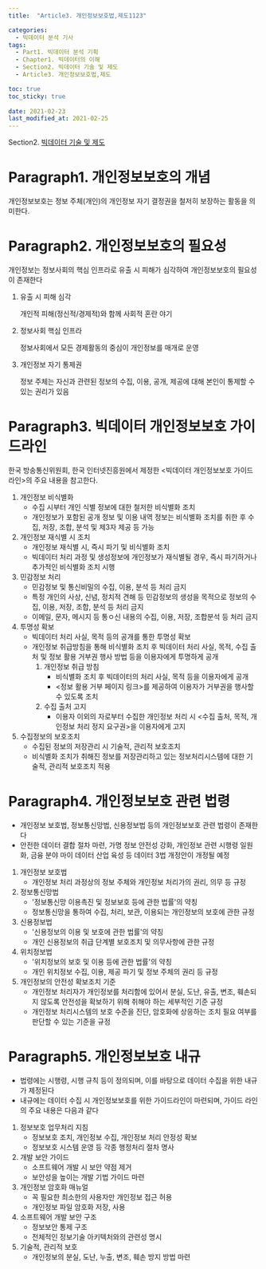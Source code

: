 ```yaml
---
title:  "Article3. 개인정보보호법,제도1123"

categories:
  - 빅데이터 분석 기사
tags:
  - Part1. 빅데이터 분석 기획
  - Chapter1. 빅데이터의 이해
  - Section2. 빅데이터 기술 및 제도
  - Article3. 개인정보보호법,제도

toc: true
toc_sticky: true
 
date: 2021-02-23
last_modified_at: 2021-02-25
---
```


Section2. [빅데이터 기술 및 제도]()

# Paragraph1. 개인정보보호의 개념

개인정보보호는 정보 주체(개인)의 개인정보 자기 결정권을 철저히 보장하는 활동을 의미한다.

# Paragraph2. 개인정보보호의 필요성

개인정보는 정보사회의 핵심 인프라로 유출 시 피해가 심각하여 개인정보보호의 필요성이 존재한다

1. 유출 시 피해 심각

   개인적 피해(정신적/경제적)와 함께 사회적 혼란 야기

2. 정보사회 핵심 인프라

   정보사회에서 모든 경제활동의 중심이 개인정보를 매개로 운영

3. 개인정보 자기 통제권

   정보 주체는 자신과 관련된 정보의 수집, 이용, 공개, 제공에 대해 본인이 통제할 수 있는 권리가 있음

# Paragraph3. 빅데이터 개인정보보호 가이드라인

한국 방송통신위원회, 한국 인터넷진흥원에서 제정한 <빅데이터 개인정보보호 가이드라인>의 주요 내용을 참고한다.

1. 개인정보 비식별화
   - 수집 시부터 개인 식별 정보에 대한 철저한 비식별화 조치
   - 개인정보가 포함된 공개 정보 및 이용 내역 정보는 비식별화 조치를 취한 후 수집, 저장, 조합, 분석 및 제3자 제공 등 가능
2. 개인정보 재식별 시 조치
   - 개인정보 재식별 시, 즉시 파기 및 비식별화 조치
   - 빅데이터 처리 과정 및 생성정보에 개인정보가 재식별될 경우, 즉시 파기하거나 추가적인 비식별화 조치 시행
3. 민감정보 처리
   - 민감정보 및 통신비밀의 수집, 이용, 분석 등 처리 금지
   - 특정 개인의 사상, 신념, 정치적 견해 등 민감정보의 생성을 목적으로 정보의 수집, 이용, 저장, 조합, 분석 등 처리 금지
   - 이메일, 문자, 메시지 등 통ㅇ신 내용의 수집, 이용, 저장, 조합분석 등 처리 금지
4. 투명성 확보
   - 빅데이터 처리 사실, 목적 등의 공개를 통한 투명성 확보
   - 개인정보 취급방침을 통해 비식별화 조치 후 빅데이터 처리 사실, 목적, 수집 출처 및 정보 활용 거부권 행사 방법 등을 이용자에게 투명하게 공개
     1. 개인정보 취급 방침
        - 비식별화 조치 후 빅데이터의 처리 사실, 목적 등을 이용자에게 공개
        - <정보 활용 거부 페이지 링크>를 제공하여 이용자가 거부권을 행사할 수 있도록 조치
     2. 수집 출처 고지
        - 이용자 이외의 자로부터 수집한 개인정보 처리 시 <수집 출처, 목적, 개인정보 처리 정지 요구권>을 이용자에게 고지
5. 수집정보의 보호조치
   - 수집된 정보의 저장관리 시 기술적, 관리적 보호조치
   - 비식별화 조치가 취해진 정보를 저장관리하고 있는 정보처리시스템에 대한 기술적, 관리적 보호조치 적용

# Paragraph4. 개인정보보호 관련 법령

- 개인정보 보호법, 정보통신망법, 신용정보법 등의 개인정보보호 관련 법령이 존재한다
- 안전한 데이터 결합 절차 마련, 가명 정보 안전성 강화, 개인정보 관련 시행령 일원화, 금융 분야 마이 데이터 산업 육성 등 데이터 3법 개정안이 개정될 예정

1. 개인정보 보호법
   - 개인정보 처리 과정상의 정보 주체와 개인정보 처리가의 권리, 의무 등 규정
2. 정보통신망법
   - '정보통신망 이용촉진 및 정보보호 등에 관한 법률'의 약칭
   - 정보통신망을 통하여 수집, 처리, 보관, 이용되는 개인정보의 보호에 관한 규정
3. 신용정보법
   - '신용정보의 이용 및 보호에 관한 법률'의 약칭
   - 개인 신용정보의 취급 단계별 보호조치 및 의무사항에 관한 규정
4. 위치정보법
   - '위치정보의 보호 및 이용 등에 관한 법률'의 약칭
   - 개인 위치정보 수집, 이용, 제공 파기 및 정보 주체의 권리 등 규정
5. 개인정보의 안전성 확보조치 기준
   - 개인정보 처리자가 개인정보를 처리함에 있어서 분실, 도난, 유출, 변조, 훼손되지 않도록 안전성을 확보하기 위해 취해야 하는 세부적인 기준 규정
   - 개인정보 처리시스템의 보호 수준을 진단, 암호화에 상응하는 조치 필요 여부를 판단할 수 있는 기준을 규정

# Paragraph5. 개인정보보호 내규

- 법령에는 시행령, 시행 규칙 등이 정의되며, 이를 바탕으로 데이터 수집을 위한 내규가 제정된다
- 내규에는 데이터 수집 시 개인정보보호를 위한 가이드라인이 마련되며, 가이드 라인의 주요 내용은 다음과 같다

1. 정보보호 업무처리 지침
   - 정보보호 조치, 개인정보 수집, 개인정보 처리 안정성 확보
   - 정보보호 시스템 운영 등 각종 행정처리 절차 명사
2. 개발 보안 가이드
   - 소프트웨어 개발 시 보안 약점 제거
   - 보안성을 높이는 개발 기법 가이드 마련
3. 개인정보 암호화 매뉴얼
   - 꼭 필요한 최소한의 사용자만 개인정보 접근 허용
   - 개인정보 파일 암호화 저장, 사용
4. 소프트웨어 개발 보안 구조
   - 정보보안 통제 구조
   - 전체적인 정보기술 아키텍처와의 관련성 명시
5. 기술적, 관리적 보호
   - 개인정보의 분실, 도난, 누출, 변조, 훼손 방지 방법 마련